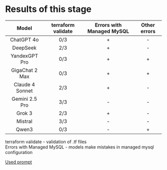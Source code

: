 # Results of this stage

| Model   | terraform validate   | Errors with Managed MySQL   | Other errors   |
|:-------:|:--------------------:|:----------------:|:---------------:|
| ChatGPT 4o | 0/3 | + | - |
| DeepSeek | 2/3 | + | - |
| YandexGPT Pro | 0/3 | + | + |
| GigaChat 2 Max | 0/3 | + | + |
| Claude 4 Sonnet | 2/3 | + | - |
| Gemini 2.5 Pro | 3/3 | - | - |
| Grok 3 | 2/3 | + | - |
| Mistral | 3/3 | - | - |
| Qwen3 | 0/3 | - | + |

terraform validate - validation of .tf files  
Errors with Managed MySQL - models make mistakes in managed mysql configuration

[Used prompt](./prompt.txt)
